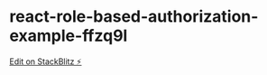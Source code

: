 # react-role-based-authorization-example-ffzq9l

[Edit on StackBlitz ⚡️](https://stackblitz.com/edit/react-role-based-authorization-example-ffzq9l)